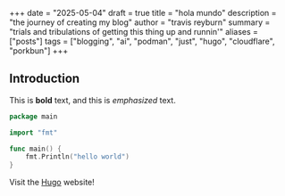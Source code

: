+++
date = "2025-05-04"
draft = true
title = "hola mundo"
description = "the journey of creating my blog"
author = "travis reyburn"
summary = "trials and tribulations of getting this thing up and runnin'"
aliases = ["posts"]
tags = ["blogging", "ai", "podman", "just", "hugo", "cloudflare", "porkbun"]
+++
## Introduction

This is **bold** text, and this is *emphasized* text.

```go
package main

import "fmt"

func main() {
	fmt.Println("hello world")
}
```

Visit the [Hugo](https://gohugo.io) website!